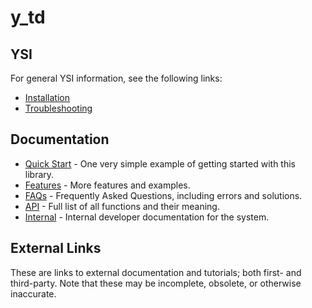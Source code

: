 # y_td



## YSI

For general YSI information, see the following links:

* [Installation](../installation.md)
* [Troubleshooting](../troubleshooting.md)

## Documentation

* [Quick Start](y_td/quick-start.md) - One very simple example of getting started with this library.
* [Features](y_td/features.md) - More features and examples.
* [FAQs](y_td/faqs.md) - Frequently Asked Questions, including errors and solutions.
* [API](y_td/api.md) - Full list of all functions and their meaning.
* [Internal](y_td/internal.md) - Internal developer documentation for the system.

## External Links

These are links to external documentation and tutorials; both first- and third-party.  Note that these may be incomplete, obsolete, or otherwise inaccurate.

